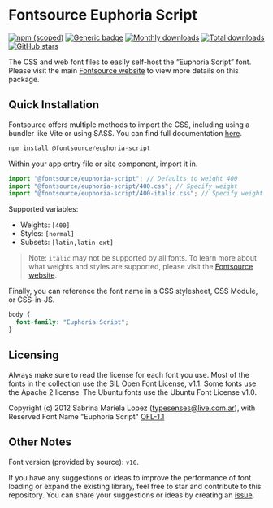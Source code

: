 # Fontsource Euphoria Script

[![npm (scoped)](https://img.shields.io/npm/v/@fontsource/euphoria-script?color=brightgreen)](https://www.npmjs.com/package/@fontsource/euphoria-script) [![Generic badge](https://img.shields.io/badge/fontsource-passing-brightgreen)](https://github.com/fontsource/fontsource) [![Monthly downloads](https://badgen.net/npm/dm/@fontsource/euphoria-script)](https://github.com/fontsource/fontsource) [![Total downloads](https://badgen.net/npm/dt/@fontsource/euphoria-script)](https://github.com/fontsource/fontsource) [![GitHub stars](https://img.shields.io/github/stars/fontsource/fontsource.svg?style=social&label=Star)](https://github.com/fontsource/fontsource/stargazers)

The CSS and web font files to easily self-host the “Euphoria Script” font. Please visit the main [Fontsource website](https://fontsource.org/fonts/euphoria-script) to view more details on this package.

## Quick Installation

Fontsource offers multiple methods to import the CSS, including using a bundler like Vite or using SASS. You can find full documentation [here](https://fontsource.org/docs/getting-started/introduction).

```javascript
npm install @fontsource/euphoria-script
```

Within your app entry file or site component, import it in.

```javascript
import "@fontsource/euphoria-script"; // Defaults to weight 400
import "@fontsource/euphoria-script/400.css"; // Specify weight
import "@fontsource/euphoria-script/400-italic.css"; // Specify weight and style
```

Supported variables:
- Weights: `[400]`
- Styles: `[normal]`
- Subsets: `[latin,latin-ext]`

> Note: `italic` may not be supported by all fonts. To learn more about what weights and styles are supported, please visit the [Fontsource website](https://fontsource.org/fonts/euphoria-script).

Finally, you can reference the font name in a CSS stylesheet, CSS Module, or CSS-in-JS.

```css
body {
  font-family: "Euphoria Script";
}
```

## Licensing
Always make sure to read the license for each font you use. Most of the fonts in the collection use the SIL Open Font License, v1.1. Some fonts use the Apache 2 license. The Ubuntu fonts use the Ubuntu Font License v1.0.

Copyright (c) 2012 Sabrina Mariela Lopez (typesenses@live.com.ar), with Reserved Font Name "Euphoria Script"
[OFL-1.1](http://scripts.sil.org/OFL)

## Other Notes
Font version (provided by source): `v16`.

If you have any suggestions or ideas to improve the performance of font loading or expand the existing library, feel free to star and contribute to this repository. You can share your suggestions or ideas by creating an [issue](https://github.com/fontsource/fontsource/issues).